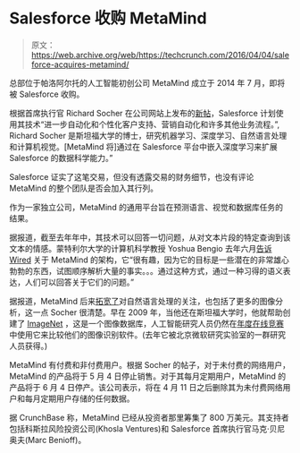 # Salesforce 收购 MetaMind 

> 原文：<https://web.archive.org/web/https://techcrunch.com/2016/04/04/saleforce-acquires-metamind/>

总部位于帕洛阿尔托的人工智能初创公司 MetaMind 成立于 2014 年 7 月，即将被 Salesforce 收购。

根据首席执行官 Richard Socher 在公司网站上发布的[新帖](https://web.archive.org/web/20230303191050/https://www.metamind.io/salesforce-acquisition)，Salesforce 计划使用其技术“进一步自动化和个性化客户支持、营销自动化和许多其他业务流程。”, Richard Socher 是斯坦福大学的博士，研究机器学习、深度学习、自然语言处理和计算机视觉。[MetaMind 将]通过在 Salesforce 平台中嵌入深度学习来扩展 Salesforce 的数据科学能力。”

Salesforce 证实了这笔交易，但没有透露交易的财务细节，也没有评论 MetaMind 的整个团队是否会加入其行列。

作为一家独立公司，MetaMind 的通用平台旨在预测语言、视觉和数据库任务的结果。

据报道，截至去年年中，其技术可以回答一切问题，从对文本片段的特定查询到该文本的情感。蒙特利尔大学的计算机科学教授 Yoshua Bengio 去年六月[告诉 Wired](https://web.archive.org/web/20230303191050/http://www.wired.com/2015/06/ais-next-frontier-machines-understand-language/) 关于 MetaMind 的架构，它“很有趣，因为它的目标是一些潜在的非常雄心勃勃的东西，试图顺序解析大量的事实。。。通过这种方式，通过一种习得的语义表达，人们可以回答关于它们的问题。”

据报道，MetaMind 后来[拓宽了](https://web.archive.org/web/20230303191050/http://venturebeat.com/2016/01/12/10-text-sentiment-and-social-analytics-trends-for-2016/)对自然语言处理的关注，也包括了更多的图像分析，这一点 Socher 很清楚。早在 2009 年，当他还在斯坦福大学时，他就帮助创建了 [ImageNet](https://web.archive.org/web/20230303191050/http://www.image-net.org/) ，这是一个图像数据库，人工智能研究人员仍然在[年度在线竞赛](https://web.archive.org/web/20230303191050/http://www.nytimes.com/2015/12/11/science/an-advance-in-artificial-intelligence-rivals-human-vision-abilities.html)中使用它来比较他们的图像识别软件。(去年它被北京微软研究实验室的一群研究人员获得。)

MetaMind 有付费和非付费用户。根据 Socher 的帖子，对于未付费的网络用户，MetaMind 的产品将于 5 月 4 日停止销售。对于其每月定期用户，MetaMind 的产品将于 6 月 4 日停产。该公司表示，将在 4 月 11 日之后删除其为未付费网络用户和每月定期用户存储的任何数据。

据 CrunchBase 称，MetaMind 已经从投资者那里筹集了 800 万美元。其支持者包括科斯拉风险投资公司(Khosla Ventures)和 Salesforce 首席执行官马克·贝尼奥夫(Marc Benioff)。